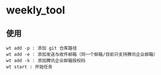 # weekly_tool

## 使用

```
wt add -p : 添加 git 仓库路径
wt add -e : 添加发送与收件邮箱（同一个邮箱/目前只支持腾讯企业邮箱）
wt add -k : 添加腾讯企业邮箱授权码
wt start : 开始任务
```
